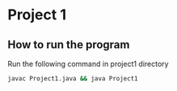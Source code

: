# Project 1

## How to run the program

Run the following command in project1 directory

```bash
javac Project1.java && java Project1
```

